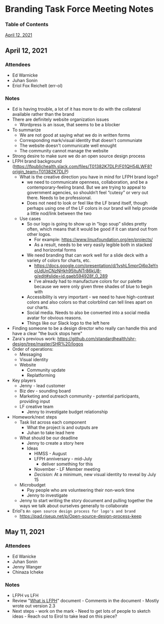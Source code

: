 # Branding Task Force Meeting Notes

### Table of Contents
[April 12, 2021](https://github.com/lfph/sig-design/blob/master/branding-task-force/meeting-notes.md#april-12-2021)

## April 12, 2021

### Attendees
- Ed Warnicke
- Juhan Sonin
- Eriol Fox Reichelt (err-ol)

### Notes
- Ed is having trouble, a lot of it has more to do with the collateral available rather than the brand
- There are definitely website organization issues
    - Wordpress is an issue, that seems to be a blocker
- To summarize
    - We are not good at saying what we do in written forms
    - Corresponding mark/visual identity that doesn't communiate
    - The website doesn't communicate well enought
    - The community cannot manage the website
- Strong desire to make sure we do an open source design process
- LFPH brand background (https://lfpublichealth.slack.com/files/T01382K7DLP/F01QH54LWF8?origin_team=T01382K7DLP)
    - What is the creative direction you have in mind for LFPH brand logo?
        - we need to communicate openness, collaboration, and be a contemporary-feeling brand. But we are trying to appeal to government agencies, so shouldn’t feel “cutesy” or very out there. Needs to be professional.
        - Does not need to look or feel like the LF brand itself, though perhaps using one of the LF colors in our brand will help provide a little nod/link between the two
    - Use cases
        - So our logo is going to show up in “logo soup” slides pretty often, which means that it would be good if it can stand out from other logos.
            - For example: https://www.linuxfoundation.org/en/projects/
            - As a result, needs to be very easily legible both in stacked and horizontal forms
        - We need branding that can work well for a slide deck with a variety of colors for charts, etc.
            - https://docs.google.com/presentation/d/1vshL5mprOj6p3eYnoUdUnCNzNHkh95ltuNTr86kU8-g/edit#slide=id.gaeb594928f_0_289
            - I’ve already had to manufacture colors for our palette because we were only given three shades of blue to begin with
        - Accessibility is very important - we need to have high-contrast colors and also colors so that colorblind can tell lines apart on our charts.
        - Social media. Needs to also be converted into a social media avatar for obvious reasons.
        - Things like our Slack logo to the left here
- Finding someone to be a design director who really can handle this and have a clear "the buck stops here"
- Zara's previous work: https://github.com/standardhealth/shr-design/tree/master/SHR%20/logos
- Order of operations:
    - Messaging
    - Visual identity
    - Website
        - Community update
        - Replatforming
- Key players
    - Jenny - lead customer
    - Biz dev - sounding board
    - Marketing and outreach community - potential participants, providing input
    - LF creative team
        - Jenny to investigate budget relationship
- Homework/next steps
    - Task list across each component
        - What the project is and outputs are
        - Juhan to take lead here
    - What should be our deadline
        - Jenny to create a story here
        - Ideas
            - HIMSS - August
            - LFPH anniversary - mid-July
                - deliver something for this 
            - November - LF Member meeting
            - *Decision*: At a minimum, new visual identity to reveal by July 15
    - Microbudget
        - Pay people who are volunteering their non-work time
        - Jenny to investigate 
    - Jenny to start writing the story document and pulling together the ways we talk about ourselves generally to collaborate
- Eriol's `An open source design process for logo's and brand`
    - https://pad.riseup.net/p/Open-source-design-process-keep

## May 11, 2021

### Attendees
- Ed Wanicke
- Juhan Sonin
- Jenny Wanger
- Chinaza Icheke

### Notes
- LFPH vs LFH
- Review "[What is LFPH](https://docs.google.com/document/d/116dOf89xP8ksnskxkdyt6fTtyvX1VhDbL-rRUeJV4fM/edit#heading=h.ye110ft2vkqw)" document
        - Comments in the document
        - Mostly wrote out version 2.3
- Next steps - work on the mark
        - Need to get lots of people to sketch ideas
        - Reach out to Eirol to take lead on this piece? 

